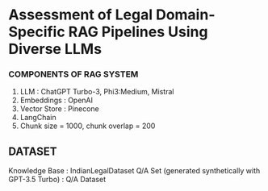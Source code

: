 #  Assessment of Legal Domain-Specific RAG Pipelines Using Diverse LLMs

### COMPONENTS OF RAG SYSTEM

1. LLM : ChatGPT Turbo-3,  Phi3:Medium, Mistral
2. Embeddings : OpenAI
3. Vector Store : Pinecone
4. LangChain
5. Chunk size = 1000, chunk overlap = 200

## DATASET

Knowledge Base : IndianLegalDataset
Q/A Set (generated synthetically with GPT-3.5 Turbo) : Q/A Dataset 

